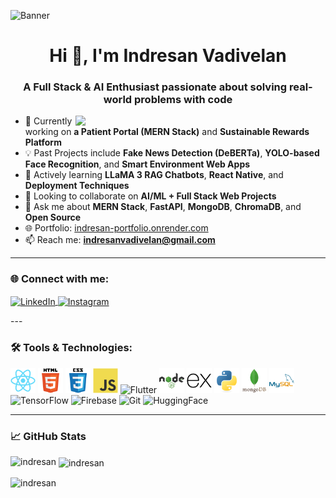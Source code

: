 ![Banner](https://readme-typing-svg.herokuapp.com/?lines=Hi,+I+am+Indresan+Vadivelan;Full+Stack+%26+AI+Developer;Let’s+build+something+awesome!&center=true&width=500&height=50)


<h1 align="center">Hi 👋, I'm Indresan Vadivelan</h1>
<h3 align="center">A Full Stack & AI Enthusiast passionate about solving real-world problems with code</h3>

<img align="right" width="400" src="https://cdn.dribbble.com/users/1162077/screenshots/5403918/focus-animation.gif">


- 🔭 Currently working on **a Patient Portal (MERN Stack)** and **Sustainable Rewards Platform**  
- 💡 Past Projects include **Fake News Detection (DeBERTa)**, **YOLO-based Face Recognition**, and **Smart Environment Web Apps**  
- 🌱 Actively learning **LLaMA 3 RAG Chatbots**, **React Native**, and **Deployment Techniques**  
- 🤝 Looking to collaborate on **AI/ML + Full Stack Web Projects**  
- 💬 Ask me about **MERN Stack**, **FastAPI**, **MongoDB**, **ChromaDB**, and **Open Source**  
- 🌐 Portfolio: [indresan-portfolio.onrender.com](https://indresan-portfolio.onrender.com)  
- 📫 Reach me: **indresanvadivelan@gmail.com**

---

### 🌐 Connect with me:

<p align="left">
  <a href="https://linkedin.com/in/indresan-vadivelan" target="blank">
    <img align="center" src="https://raw.githubusercontent.com/rahuldkjain/github-profile-readme-generator/master/src/images/icons/Social/linked-in-alt.svg" alt="LinkedIn" height="30" width="40" />
  </a>
  <a href="https://www.instagram.com/i.n.t.h.r.e.s.h/" target="blank">
    <img align="center" src="https://raw.githubusercontent.com/rahuldkjain/github-profile-readme-generator/master/src/images/icons/Social/instagram.svg" alt="Instagram" height="30" width="40" />
  </a>
</p>
---

### 🛠️ Tools & Technologies:

<p align="left">
  <!-- Frontend -->
  <img src="https://raw.githubusercontent.com/devicons/devicon/master/icons/react/react-original.svg" alt="React" width="40" height="40"/>
  <img src="https://raw.githubusercontent.com/devicons/devicon/master/icons/html5/html5-original-wordmark.svg" alt="HTML5" width="40" height="40"/>
  <img src="https://raw.githubusercontent.com/devicons/devicon/master/icons/css3/css3-original-wordmark.svg" alt="CSS3" width="40" height="40"/>
  <img src="https://raw.githubusercontent.com/devicons/devicon/master/icons/javascript/javascript-original.svg" alt="JavaScript" width="40" height="40"/>
  <img src="https://www.vectorlogo.zone/logos/flutterio/flutterio-icon.svg" alt="Flutter" width="40" height="40"/>

  <!-- Backend & DB -->
  <img src="https://raw.githubusercontent.com/devicons/devicon/master/icons/nodejs/nodejs-original-wordmark.svg" alt="Node.js" width="40" height="40"/>
  <img src="https://raw.githubusercontent.com/devicons/devicon/master/icons/express/express-original.svg" alt="Express.js" width="40" height="40"/>
  <img src="https://raw.githubusercontent.com/devicons/devicon/master/icons/python/python-original.svg" alt="Python" width="40" height="40"/>
  <img src="https://raw.githubusercontent.com/devicons/devicon/master/icons/mongodb/mongodb-original-wordmark.svg" alt="MongoDB" width="40" height="40"/>
  <img src="https://raw.githubusercontent.com/devicons/devicon/master/icons/mysql/mysql-original-wordmark.svg" alt="MySQL" width="40" height="40"/>

  <!-- ML & Tools -->
  <img src="https://cdn.jsdelivr.net/gh/devicons/devicon/icons/tensorflow/tensorflow-original.svg" alt="TensorFlow" width="40" height="40"/>
  <img src="https://cdn.jsdelivr.net/gh/devicons/devicon/icons/firebase/firebase-plain.svg" alt="Firebase" width="40" height="40"/>
  <img src="https://www.vectorlogo.zone/logos/git-scm/git-scm-icon.svg" alt="Git" width="40" height="40"/>
  <img src="https://huggingface.co/datasets/huggingface/brand-assets/resolve/main/hf-logo-with-title.png" alt="HuggingFace" width="80" height="40"/>
</p>

---

### 📈 GitHub Stats

<p><img align="left" src="https://github-readme-stats.vercel.app/api/top-langs?username=indresan&show_icons=true&locale=en&layout=compact" alt="indresan" /></p>

<p>&nbsp;<img align="center" src="https://github-readme-stats.vercel.app/api?username=indresan&show_icons=true&locale=en" alt="indresan" /></p>

<p><img align="center" src="https://github-readme-streak-stats.herokuapp.com/?user=indresan&" alt="indresan" /></p>
